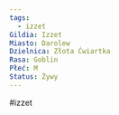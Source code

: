 ```yaml
---
tags:
  - izzet
Gildia: Izzet
Miasto: Darolew
Dzielnica: Złota Ćwiartka
Rasa: Goblin
Płeć: M
Status: Żywy
---
```


#izzet